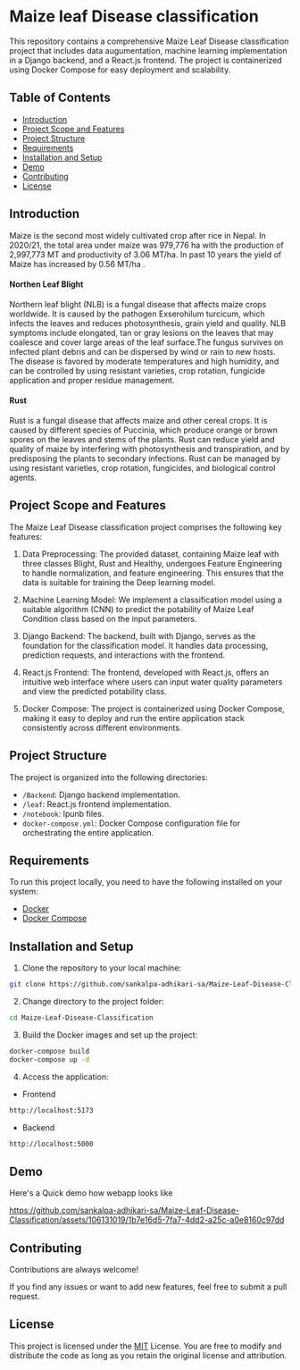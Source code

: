 
# Maize leaf Disease classification

This repository contains a comprehensive Maize Leaf Disease classification project that includes data augumentation, machine learning implementation in a Django backend, and a React.js frontend. The project is containerized using Docker Compose for easy deployment and scalability.
## Table of Contents

- [Introduction](#introduction)
- [Project Scope and Features](#project-scope-and-features)
- [Project Structure](#project-structure)
- [Requirements](#requirements)
- [Installation and Setup](#installation-and-setup)
- [Demo](#demo)
- [Contributing](#contributing)
- [License](#license)
## Introduction
Maize is the second most widely cultivated crop after rice in Nepal. In 2020/21, the total area under maize was 979,776 ha with the production of 2,997,773 MT and productivity of 3.06 MT/ha. In past 10 years the yield of Maize has increased by 0.56 MT/ha .

#### Northen Leaf Blight
Northern leaf blight (NLB) is a fungal disease that affects maize crops worldwide. It is caused by the pathogen Exserohilum turcicum, which infects the leaves and reduces photosynthesis, grain yield and quality. NLB symptoms include elongated, tan or gray lesions on the leaves that may coalesce and cover large areas of the leaf surface.The fungus survives on infected plant debris and can be dispersed by wind or rain to new hosts. The disease is favored by moderate temperatures and high humidity, and can be controlled by using resistant varieties, crop rotation, fungicide application and proper residue management.

#### Rust
Rust is a fungal disease that affects maize and other cereal crops. It is caused by different species of Puccinia, which produce orange or brown spores on the leaves and stems of the plants. Rust can reduce yield and quality of maize by interfering with photosynthesis and transpiration, and by predisposing the plants to secondary infections. Rust can be managed by using resistant varieties, crop rotation, fungicides, and biological control agents.

## Project Scope and Features
The Maize Leaf Disease classification project comprises the following key features:

1. Data Preprocessing: The provided dataset, containing Maize leaf with three classes Blight, Rust and Healthy, undergoes Feature Engineering to handle  normalization, and feature engineering. This ensures that the data is suitable for training the Deep learning model.

2. Machine Learning Model: We implement a classification model using a suitable algorithm (CNN) to predict the potability of Maize Leaf Condition class based on the input parameters.

3. Django Backend: The backend, built with Django, serves as the foundation for the classification model. It handles data processing, prediction requests, and interactions with the frontend.

4. React.js Frontend: The frontend, developed with React.js, offers an intuitive web interface where users can input water quality parameters and view the predicted potability class.

5. Docker Compose: The project is containerized using Docker Compose, making it easy to deploy and run the entire application stack consistently across different environments.
## Project Structure
The project is organized into the following directories:

- `/Backend`: Django backend implementation.
- `/leaf`: React.js frontend implementation.
- `/notebook`: Ipunb files.
- `docker-compose.yml`: Docker Compose configuration file for orchestrating the entire application.
## Requirements
To run this project locally, you need to have the following installed on your system:
- [Docker](https://docs.docker.com/desktop/install/windows-install/)
- [Docker Compose](https://docs.docker.com/compose/)

## Installation and Setup

1. Clone the repository to your local machine:

```bash
git clone https://github.com/sankalpa-adhikari-sa/Maize-Leaf-Disease-Classification.git
```
2. Change directory to the project folder:
```bash
cd Maize-Leaf-Disease-Classification
```
3. Build the Docker images and set up the project:
```bash
docker-compose build
docker-compose up -d
```
4. Access the application:
- Frontend
```bash
http://localhost:5173
```
- Backend
```bash
http://localhost:5000
```
## Demo

Here's a Quick demo how webapp looks like


https://github.com/sankalpa-adhikari-sa/Maize-Leaf-Disease-Classification/assets/106131019/1b7e16d5-7fa7-4dd2-a25c-a0e8160c97dd


## Contributing

Contributions are always welcome!

If you find any issues or want to add new features, feel free to submit a pull request.


## License

This project is licensed under the [MIT](https://choosealicense.com/licenses/mit/) License. You are free to modify and distribute the code as long as you retain the original license and attribution.
